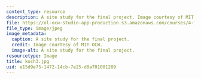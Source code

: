 ```yaml
---
content_type: resource
description: A site study for the final project. Image courtesy of MIT OCW.
file: https://ol-ocw-studio-app-production.s3.amazonaws.com/courses/4-125a-architecture-studio-building-in-landscapes-fall-2005/e15d9e75147214cb7e25d8a701001209_koch3.jpg
file_type: image/jpeg
image_metadata:
  caption: A site study for the final project.
  credit: Image courtesy of MIT OCW.
  image-alt: A site study for the final project.
resourcetype: Image
title: koch3.jpg
uid: e15d9e75-1472-14cb-7e25-d8a701001209
---
```

